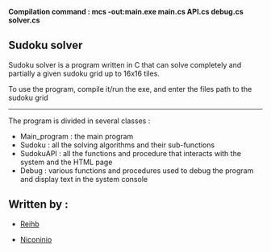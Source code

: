 **Compilation command : mcs -out:main.exe main.cs API.cs debug.cs solver.cs**

## Sudoku solver

Sudoku solver is a program written in C that can solve completely and partially a given sudoku grid up to 16x16 tiles.

To use the program, compile it/run the exe, and enter the files path to the sudoku grid

<hr>

The program is divided in several classes :

* Main_program : the main program
* Sudoku : all the solving algorithms and their sub-functions
* SudokuAPI : all the functions and procedure that interacts with the system and the HTML page
* Debug : various functions and procedures used to debug the program and display text in the system console

## Written by :

* [Reihb](https://github.com/Reihb)

* [Niconinio](https://github.com/Niconinio)
